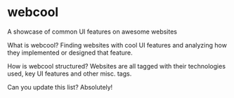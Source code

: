 # webcool
A showcase of common UI features on awesome websites

What is webcool?
Finding websites with cool UI features and analyzing how they implemented or designed that feature.

How is webcool structured?
Websites are all tagged with their technologies used, key UI features and other misc. tags.

Can you update this list?
Absolutely!
